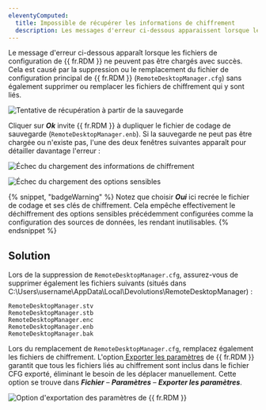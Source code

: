 ```yaml
---
eleventyComputed:
  title: Impossible de récupérer les informations de chiffrement
  description: Les messages d'erreur ci-dessous apparaissent lorsque les fichiers de configuration de {{ fr.RDM }} ne peuvent pas être chargés avec succès. Cela est causé par la suppression ou le remplacement de `RemoteDesktopManager.cfg` sans également modifier les fichiers de chiffrement qui y sont liés.
---
```

Le message d'erreur ci-dessous apparaît lorsque les fichiers de configuration de {{ fr.RDM }} ne peuvent pas être chargés avec succès. Cela est causé par la suppression ou le remplacement du fichier de configuration principal de {{ fr.RDM }} (`RemoteDesktopManager.cfg`) sans également supprimer ou remplacer les fichiers de chiffrement qui y sont liés.

![Tentative de récupération à partir de la sauvegarde](https://cdnweb.devolutions.net/docs/RDMW4072_2024_2.png)

Cliquer sur ***Ok*** invite {{ fr.RDM }} à dupliquer le fichier de codage de sauvegarde (`RemoteDesktopManager.enb`). Si la sauvegarde ne peut pas être chargée ou n'existe pas, l'une des deux fenêtres suivantes apparaît pour détailler davantage l'erreur :

![Échec du chargement des informations de chiffrement](https://cdnweb.devolutions.net/docs/RDMW4071_2024_2.png)

![Échec du chargement des options sensibles](https://cdnweb.devolutions.net/docs/RDMW4070_2024_2.png)

{% snippet, "badgeWarning" %}
Notez que choisir ***Oui*** ici recrée le fichier de codage et ses clés de chiffrement. Cela empêche effectivement le déchiffrement des options sensibles précédemment configurées comme la configuration des sources de données, les rendant inutilisables.
{% endsnippet %}

## Solution
Lors de la suppression de `RemoteDesktopManager.cfg`, assurez-vous de supprimer également les fichiers suivants (situés dans C:\Users\username\AppData\Local\Devolutions\RemoteDesktopManager) :

```
RemoteDesktopManager.stv
RemoteDesktopManager.stb
RemoteDesktopManager.enc
RemoteDesktopManager.enb
RemoteDesktopManager.bak
```
Lors du remplacement de `RemoteDesktopManager.cfg`, remplacez également les fichiers de chiffrement. L'option[ Exporter les paramètres](https://docs.devolutions.net/rdm/commands/file/options/export/) de {{ fr.RDM }} garantit que tous les fichiers liés au chiffrement sont inclus dans le fichier CFG exporté, éliminant le besoin de les déplacer manuellement. Cette option se trouve dans ***Fichier*** – ***Paramètres*** – ***Exporter les paramètres***.

![Option d'exportation des paramètres de {{ fr.RDM }}](https://cdnweb.devolutions.net/docs/RDMW4073_2024_2.png)
